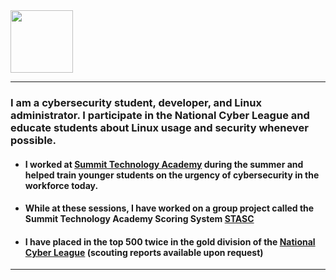 <img align="center" width="100" height="100" src="/_img/C:\Users\s543205\Downloads\mksipe\_img\106501251_316629266160303_1890491195749236976_n.jpg">

___

### I am a cybersecurity student, developer, and Linux administrator.  I participate in the National Cyber League and educate students about Linux usage and security whenever possible.

 * #### I worked at [Summit Technology Academy](https://sta.lsr7.org/) during the summer and helped train younger students on the urgency of cybersecurity in the workforce today.
 * #### While at these sessions, I have worked on a group project called the Summit Technology Academy Scoring System [STASC](https://gitlab.com/summit-technology-academy/stasc)
* #### I have placed in the top 500 twice in the gold division of the [National Cyber League](nationalcyberleague.org) (scouting reports available upon request)

___

